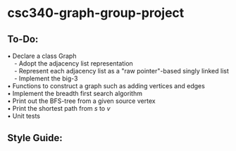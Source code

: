 # csc340-graph-group-project  
## To-Do:  
• Declare a class Graph  
        - Adopt the adjacency list representation  
        - Represent each adjacency list as a "raw pointer"-based singly linked list  
        - Implement the big-3  
• Functions to construct a graph such as adding vertices and edges  
• Implement the breadth first search algorithm  
• Print out the BFS-tree from a given source vertex  
• Print the shortest path from *s* to *v*  
• Unit tests  

## Style Guide:  
